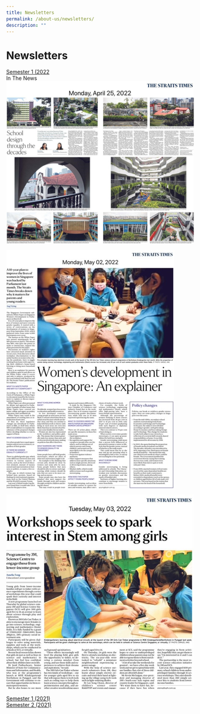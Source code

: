 ```yaml
---
title: Newsletters
permalink: /about-us/newsletters/
description: ""
---
```

# **Newsletters**
 
[Semester 1 (2022](/files/NorthshorePri_Newsletter_Sem1_2022-C.pdf)  
In The News
![](/images/25%20April%202022%20School%20Design.jpg)

![](/images/2%20May%202022%20Women%20in%20STEM.jpg)

![](/images/3%20May%202022%203M%20STEM%20workshop.jpg)

[Semester 1 (2021)](/files/NorthshorePri_Newsletter_Sem1_2021-C.pdf)  
[Semester 2 (2021)](/files/NorthshorePri_E-Newsletter_Sem2_2021-C.pdf)

